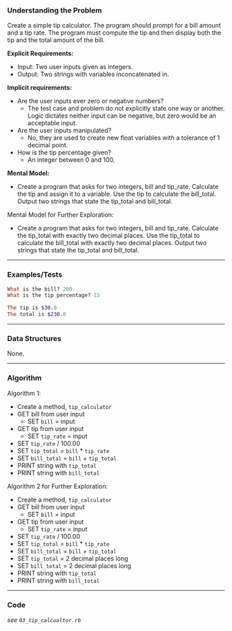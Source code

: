 ### Understanding the Problem
Create a simple tip calculator. The program should prompt for a bill amount and a tip rate. The program must compute the tip and then display both the tip and the total amount of the bill.

**Explicit Requirements:**

- Input: Two user inputs given as integers.
- Output: Two strings with variables inconcatenated in.

**Implicit requirements:**

- Are the user inputs ever zero or negative numbers?
    - The test case and problem do not explicitly state one way or another.  Logic dictates neither input can be negative, but zero would be an acceptable input.
- Are the user inputs manipulated?
    - No, they are used to create new float variables with a tolerance of 1 decimal point.
- How is the tip percentage given?
    - An integer between 0 and 100.

**Mental Model:**

- Create a program that asks for two integers, bill and tip_rate.  Calculate the tip and assign it to a variable.  Use the tip to calculate the bill_total.  Output two strings that state the tip_total and bill_total.

Mental Model for Further Exploration:
- Create a program that asks for two integers, bill and tip_rate.  Calculate the tip_total with exactly two decimal places.  Use the tip_total to calculate the bill_total with exactly two decimal places.  Output two strings that state the tip_total and bill_total.

---
### Examples/Tests
```ruby
What is the bill? 200
What is the tip percentage? 15

The tip is $30.0
The total is $230.0
```
---
### Data Structures
None.

---
### Algorithm
Algorithm 1:
- Create a method, `tip_calculator`
- GET bill from user input
    - SET `bill` = input
- GET tip from user input
    - SET `tip_rate` = input
- SET `tip_rate` / 100.00
- SET `tip_total`  = `bill` * `tip_rate`
- SET `bill_total` = `bill` + `tip_total`  
- PRINT string with `tip_total`
- PRINT string with `bill_total`

Algorithm 2 for Further Exploration:
- Create a method, `tip_calculator`
- GET bill from user input
    - SET `bill` = input
- GET tip from user input
    - SET `tip_rate` = input
- SET `tip_rate` / 100.00
- SET `tip_total`  = `bill` * `tip_rate`
- SET `bill_total` = `bill` + `tip_total`
- SET `tip_total`  = 2 decimal places long
- SET `bill_total` = 2 decimal places long
- PRINT string with `tip_total`
- PRINT string with `bill_total`

---
### Code
*see `03_tip_calcualtor.rb`*
